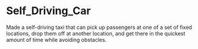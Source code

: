# Self_Driving_Car
Made a self-driving taxi that can pick up passengers at one of a set of fixed locations, drop them off at another location, and get there in the quickest amount of time while avoiding obstacles.
